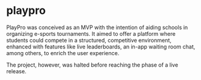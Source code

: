 # playpro

PlayPro was conceived as an MVP with the intention of aiding schools in organizing e-sports tournaments. It aimed to offer a platform where students could compete in a structured, competitive environment, enhanced with features like live leaderboards, an in-app waiting room chat, among others, to enrich the user experience.

The project, however, was halted before reaching the phase of a live release.
